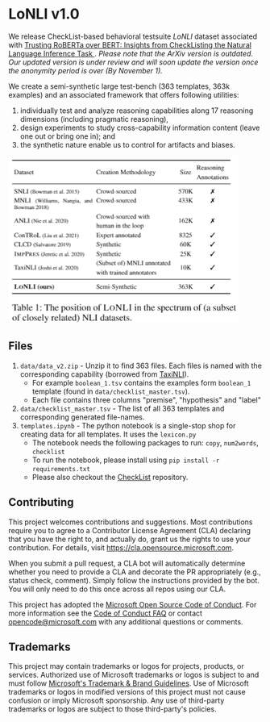 # LoNLI v1.0

We release CheckList-based behavioral testsuite *LoNLI* dataset associated with [Trusting RoBERTa over BERT: Insights from CheckListing the Natural Language Inference Task
](https://arxiv.org/abs/2107.07229). *Please note that the ArXiv version is outdated. Our updated version is under review and will soon update the version once the anonymity period is over (By November 1).*

We create a semi-synthetic large test-bench (363 templates, 363k examples) and an associated framework that offers following utilities: 
1) individually test and analyze reasoning capabilities along 17 reasoning dimensions (including pragmatic reasoning), 
2) design experiments to study cross-capability information content (leave one out or bring one in); and 
3) the synthetic nature enable us to control for artifacts and biases.

![Alt text](Otherdatasets.png?raw=true "LoNLI against the spectrum of (a subset of) NLI datasets")

## Files

1. `data/data_v2.zip` - Unzip it to find 363 files. Each files is named with the corresponding capability (borrowed from [TaxiNLI](https://github.com/microsoft/TaxiNLI)).
   - For example `boolean_1.tsv` contains the examples form `boolean_1` template (found in `data/checklist_master.tsv`). 
   - Each file contains three columns "premise", "hypothesis" and "label"
2. `data/checklist_master.tsv` - The list of all 363 templates and corresponding generated file-names.
3. `templates.ipynb` - The python notebook is a single-stop shop for creating data for all templates. It uses the `lexicon.py`
   - The notebook needs the following packages to run: `copy`, `num2words`, `checklist`
   - To run the notebook, please install using `pip install -r requirements.txt` 
   - Please also checkout the [CheckList](https://github.com/marcotcr/checklist) repository.

## Contributing

This project welcomes contributions and suggestions.  Most contributions require you to agree to a
Contributor License Agreement (CLA) declaring that you have the right to, and actually do, grant us
the rights to use your contribution. For details, visit https://cla.opensource.microsoft.com.

When you submit a pull request, a CLA bot will automatically determine whether you need to provide
a CLA and decorate the PR appropriately (e.g., status check, comment). Simply follow the instructions
provided by the bot. You will only need to do this once across all repos using our CLA.

This project has adopted the [Microsoft Open Source Code of Conduct](https://opensource.microsoft.com/codeofconduct/).
For more information see the [Code of Conduct FAQ](https://opensource.microsoft.com/codeofconduct/faq/) or
contact [opencode@microsoft.com](mailto:opencode@microsoft.com) with any additional questions or comments.

## Trademarks

This project may contain trademarks or logos for projects, products, or services. Authorized use of Microsoft 
trademarks or logos is subject to and must follow 
[Microsoft's Trademark & Brand Guidelines](https://www.microsoft.com/en-us/legal/intellectualproperty/trademarks/usage/general).
Use of Microsoft trademarks or logos in modified versions of this project must not cause confusion or imply Microsoft sponsorship.
Any use of third-party trademarks or logos are subject to those third-party's policies.
